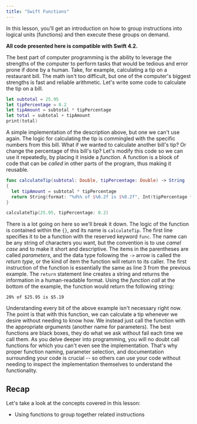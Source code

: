 ```yaml
---
title: "Swift Functions"
---
```


In this lesson, you'll get an introduction on how to group instructions into logical units (functions) and then execute these groups on demand.

__All code presented here is compatible with Swift 4.2.__

The best part of computer programming is the ability to leverage the strengths of the computer to perform tasks that would be tedious and error prone if done by a human. Take, for example, calculating a tip on a restaurant bill. The math isn't too difficult, but one of the computer's biggest strengths is fast and reliable arithmetic. Let's write some code to calculate the tip on a bill.

```swift
let subtotal = 25.95
let tipPercentage = 0.2 
let tipAmount = subtotal * tipPercentage
let total = subtotal + tipAmount
print(total)
```

A simple implementation of the description above, but one we can't use again. The logic for calculating the tip is commingled with the specific numbers from this bill. What if we wanted to calculate another bill's tip? Or change the percentage of this bill's tip? Let's modify this code so we can use it repeatedly, by placing it inside a *function*. A function is a block of code that can be *called* in other parts of the program, thus making it reusable.

```swift
func calculateTip(subtotal: Double, tipPercentage: Double) -> String
{
  let tipAmount = subtotal * tipPercentage
  return String(format: "%d%% of $%0.2f is $%0.2f", Int(tipPercentage * 100), subtotal, tipAmount)
}

calculateTip(25.95, tipPercentage: 0.2)
```

There is a lot going on here so we'll break it down. The logic of the function is contained within the `{}`, and its name is `calculateTip`. The first line specifies it to be a function with the reserved keyword `func`. The name can be any string of characters you want, but the convention is to use *camel case* and to make it short and descriptive. The items in the parentheses are called *parameters*, and the data type following the `->` arrow is called the *return type*, or the kind of item the function will return to its caller. The first instruction of the function is essentially the same as line 3 from the previous example. The `return` statement line creates a string and returns the information in a human-readable format. Using the *function call* at the bottom of the example, the function would return the following string:

`20% of $25.95 is $5.19`

Understanding every bit of the above example isn't necessary right now. The point is that with this function, we can calculate a tip whenever we desire without needing to know how. We instead just call the function with the appropriate *arguments* (another name for parameters). The best functions are black boxes, they do what we ask without fail each time we call them. As you delve deeper into programming, you will no doubt call functions for which you can't even see the implementation. That's why proper function naming, parameter selection, and documentation surrounding your code is crucial -- so others can use your code without needing to inspect the implementation themselves to understand the functionality.

## Recap

Let's take a look at the concepts covered in this lesson:

* Using functions to group together related instructions